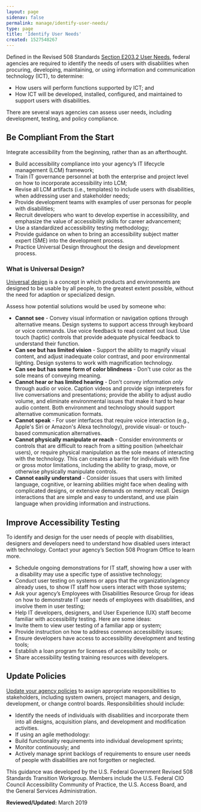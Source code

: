 ```yaml
---
layout: page
sidenav: false
permalink: manage/identify-user-needs/
type: page
title: 'Identify User Needs'
created: 1527548267
---
```


Defined in the Revised 508 Standards [Section E203.2 User Needs][1], federal agencies are required to identify the needs of users with disabilities when procuring, developing, maintaining, or using information and communication technology (ICT), to determine:

  * How users will perform functions supported by ICT; and
  * How ICT will be developed, installed, configured, and maintained to support users with disabilities.

There are several ways agencies can assess user needs, including development, testing, and policy compliance.

## Be Compliant From the Start

Integrate accessibility from the beginning, rather than as an afterthought.

  * Build accessibility compliance into your agency’s IT lifecycle management (LCM) framework;
  * Train IT governance personnel at both the enterprise and project level on how to incorporate accessibility into LCM;
  * Revise all LCM artifacts (i.e., templates) to include users with disabilities, when addressing user and stakeholder needs;
  * Provide development teams with examples of user personas for people with disabilities;
  * Recruit developers who want to develop expertise in accessibility, and emphasize the value of accessibility skills for career advancement;
  * Use a standardized accessibility testing methodology;
  * Provide guidance on when to bring an accessibility subject matter expert (SME) into the development process.
  * Practice Universal Design throughout the design and development process.

### What is Universal Design?

[Universal design][2] is a concept in which products and environments are designed to be usable by all people, to the greatest extent possible, without the need for adaption or specialized design.

Assess how potential solutions would be used by someone who:

  * **Cannot see** - Convey visual information or navigation options through alternative means. Design systems to support access through keyboard or voice commands. Use voice feedback to read content out loud. Use touch (haptic) controls that provide adequate physical feedback to understand their function.
  * **Can see but has limited vision** - Support the ability to magnify visual content, and adjust inadequate color contrast, and poor environmental lighting. Design systems to work with magnification technology.
  * **Can see but has some form of color blindness** - Don't use color as the sole means of conveying meaning.
  * **Cannot hear or has limited hearing** - Don't convey information _only_ through audio or voice. Caption videos and provide sign interpreters for live conversations and presentations; provide the ability to adjust audio volume, and eliminate environmental issues that make it hard to hear audio content. Both environment and technology should support alternative communication formats.
  * **Cannot speak** - For user interfaces that require voice interaction (e.g., Apple's Siri or Amazon's Alexa technology), provide visual- or touch-based communication alternatives.
  * **Cannot physically manipulate or reach** - Consider environments or controls that are difficult to reach from a sitting position (wheelchair users), or require physical manipulation as the sole means of interacting with the technology. This can creates a barrier for individuals with fine or gross motor limitations, including the ability to grasp, move, or otherwise physically manipulate controls.
  * **Cannot easily understand** - Consider issues that users with limited language, cognitive, or learning abilities might face when dealing with complicated designs, or extensive demands on memory recall. Design interactions that are simple and easy to understand, and use plain language when providing information and instructions.

## Improve Accessibility Testing

To identify and design for the user needs of people with disabilities, designers and developers need to understand how disabled users interact with technology. Contact your agency’s Section 508 Program Office to learn more.

  * Schedule ongoing demonstrations for IT staff, showing how a user with a disability may use a specific type of assistive technology;
  * Conduct user testing on systems or apps that the organization/agency already uses, to show IT staff how users interact with those systems;
  * Ask your agency’s Employees with Disabilities Resource Group for ideas on how to demonstrate IT user needs of employees with disabilities, and involve them in user testing;
  * Help IT developers, designers, and User Experience (UX) staff become familiar with accessibility testing. Here are some ideas:
  * Invite them to view user testing of a familiar app or system;
  * Provide instruction on how to address common accessibility issues;
  * Ensure developers have access to accessibility development and testing tools;
  * Establish a loan program for licenses of accessibility tools; or
  * Share accessibility testing training resources with developers.

## Update Policies

[Update your agency policies][3] to assign appropriate responsibilities to stakeholders, including system owners, project managers, and design, development, or change control boards. Responsibilities should include:

  * Identify the needs of individuals with disabilities and incorporate them into all designs, acquisition plans, and development and modification activities.
  * If using an agile methodology:
  * Build functionality requirements into individual development sprints;
  * Monitor continuously; and
  * Actively manage sprint backlogs of requirements to ensure user needs of people with disabilities are not forgotten or neglected.

This guidance was developed by the U.S. Federal Government Revised 508 Standards Transition Workgroup. Members include the U.S. Federal CIO Council Accessibility Community of Practice, the U.S. Access Board, and the General Services Administration.

  


**Reviewed/Updated:** March 2019

 [1]: https://www.access-board.gov/guidelines-and-standards/communications-and-it/about-the-ict-refresh/final-rule/text-of-the-standards-and-guidelines#E203-functionality
 [2]: /create/universal-design
 [3]: /manage/laws-and-policies/update-agency-policies
